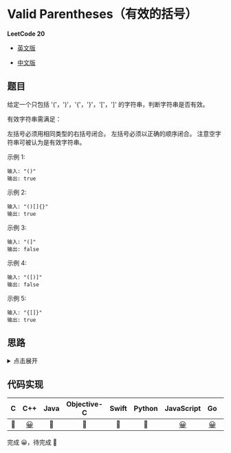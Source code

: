 # Valid Parentheses（有效的括号）

**LeetCode 20**

- [英文版](https://leetcode.com/problems/valid-parentheses/)

- [中文版](https://leetcode-cn.com/problems/valid-parentheses/)

## 题目
给定一个只包括 '('，')'，'{'，'}'，'['，']' 的字符串，判断字符串是否有效。

有效字符串需满足：

左括号必须用相同类型的右括号闭合。
左括号必须以正确的顺序闭合。
注意空字符串可被认为是有效字符串。

示例 1:
```
输入: "()"
输出: true
```
示例 2:
```
输入: "()[]{}"
输出: true
```

示例 3:
```
输入: "(]"
输出: false
```

示例 4:
```
输入: "([)]"
输出: false
```
示例 5:
```
输入: "{[]}"
输出: true
```
## 思路
<details>
<summary>点击展开</summary>
// TODO
</details>

## 代码实现
| C | C++ | Java | Objective-C | Swift | Python | JavaScript | Go | PHP |
| :--: | :--: | :--: | :--: | :--: | :--: | :--: | :--: | :--: |
| 🤔 | [😀](./validParentheses.cpp) | 🤔 | 🤔 | 🤔 | 🤔 | [😀](./validParentheses.js) | [😀](./valid_parentheses.go) | 🤔 |

完成 😀，待完成 🤔
